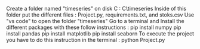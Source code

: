 Create a folder named "timeseries" on disk C : C\timeseries
Inside of this folder put the different files : Project.py, requirements.txt, and stoks.csv
Use "vs code" to open the folder "timeseries"
Go to a terminal and Install the different packages with these follow instructions : 
pip install numpy
pip install pandas
pip install matplotlib
pip install seaborn
To execute the project you have to do this instruction in the terminal : python Project.py
